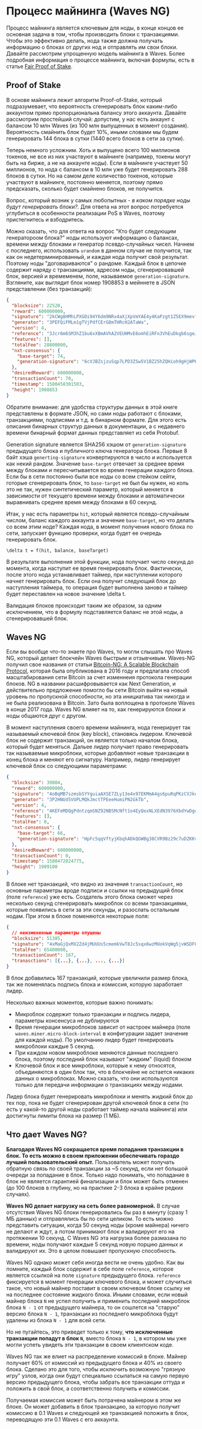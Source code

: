 # Процесс майнинга (Waves NG)

Процесс майнинга является ключевым для ноды, в конце концов ее основная задача в том, чтобы производить блоки с транзакциями. Чтобы это эффективно делать, нода также должна получать информацию о блоках от других нод и отправлять им свои блоки. Давайте рассмотрим упрощенную модель майнинга в Waves. Более подробная информация о процессе майнинга, включая формулы, есть в статье [Fair Proof of Stake](https://forum.wavesplatform.com/uploads/default/original/1X/b9f220c13f73c3a41dff7f4523c6c4a1fc03ebf6.pdf).

## Proof of Stake

В основе майнинга лежит алгоритм Proof-of-Stake, который подразумевает, что вероятность сгенерировать блок каким-либо аккаунтом прямо пропорциональна балансу этого аккаунта. Давайте рассмотрим простейший случай: допустим, у нас есть аккаунт с балансом 10 млн Waves (из 100 млн выпущенных в момент создания). Вероятность смайнить блок будет 10%, иными словами мы будем генерировать 144 блока в сутки (1440 всего блоков в сети за сутки).

Теперь немного усложним. Хоть и выпущено всего 100 миллионов токенов, не все из них участвуют в майнинге (например, токены могут быть на бирже, а не на аккаунте ноды). Если в майнинге участвует 50 миллионов, то нода с балансом в 10 млн уже будет генерировать 288 блоков в сутки. Но на самом деле количество токенов, которые участвуют в майнинге, постоянно меняется, поэтому прямо предсказать, сколько будет смайнено блоков, не получится.

Вопрос, который возник у самых любопытных - *в каком порядке ноды будут генерировать блоки?*. Для ответа на этот вопрос потребуется углубиться в особенности реализации PoS в Waves, поэтому пристегнитесь и взбодритесь.

Можно сказать, что для ответа на вопрос "Кто будет следующим генератороом блока?" ноды используют информацию о балансах, времени между блоками и генератор псевдо-случайных чисел. Начнем с последнего, использовать `urandom` в данном случае не получится, так как он недетерминированный, и каждая нода получит свой результат. Поэтому ноды "договариваются" о рандоме. Каждый блок в цепочке содержит наряду с транзакциями, адресом ноды, сгенерировавшей блок, версией и времеменем, поле, называемое `generation-signature`. Взгляните, как выглядит блок номер 1908853 в мейннете в JSON представлении (без транзакций):

```json
{
  "blocksize": 22520,
  "reward": 600000000,
  "signature": "2kCWg8HMhLPXGDi94Y6dm9NRx4aXjXpVmYAE4y4KaPzgt1Z5EX9mevfWoiBLLr1cc1TZhTSqpozUJJZ3BpA5j3oc",
  "generator": "3PEFQiFMLm1gTVjPdfCErG8mTHRcH2ATaWa",
  "version": 4,
  "reference": "3Jcr6m6SM3hZ1bu6xXBmAVhA2VEUHMvE6omhEiRFn3VhEuDkgb6sgeJUC1VNRB3vTSwPb5qh576a8DwGt3Ts72Tx",
  "features": [],
  "totalFee": 28800000,
  "nxt-consensus": {
    "base-target": 74,
    "generation-signature": "6cVJBZsjzuSqp7LPD3ZSw5V1BZ25hZQHioh9gHjWPKNq"
  },
  "desiredReward": 600000000,
  "transactionCount": 70,
  "timestamp": 1580458301503,
  "height": 1908853
}
```

Обратите внимание: для удобства структуры данных в этой книге представлены в формате JSON, но сами ноды работают с блоками, транзакциями, подписями и т.д. в бинарном формате. Для этого есть описания бинарных структур данных в документации, а с недавнего времени бинарный формат данных представляет из себя Protobuf.

Generation signature является SHA256 хэшом от `generation-signature` предыдущего блока и публичного ключа генератора блока. Первые 8 байт хэша `generting-signature` конвертируются в число и используется как некий рандом. Значение `base-target` отвечает за среднее время между блоками и пересчитывается во время генерации каждого блока. Если бы в сети постоянно были все ноды со всем стейком сейти, готорые сгенерировать блок, то `base-target` не был бы нужен, но коль это не так, нужен синтетический параметр, который меняется в зависимости от текущего времени между блоками и автоматически выравнивать среднее время между блоками в 60 секунд.

Итак, у нас есть параметры `hit`, который является псевдо-случайным числом, баланс каждого аккаунта и значение `base-target`, но что делать со всем этим ноде? Каждая нода, в момент получения нового блока по сети, запускает функцию проверки, когда будет ее очередь генерировать блок.

    \delta t = f(hit, balance, baseTarget)

 В результате выполнения этой функции, нода получает число секунд до момента, когда наступит ее время генерировать блок. Фактически, после этого нода устанавливает таймер, при наступлении которого начнет генерировать блок. Если она получит следующий блок до наступления таймера, то операция будет выполнена заново и таймер будет переставлен на новое значение \delta t.

 Валидация блоков происходит таким же образом, за одним исключением, что в формулу подставляется баланс не этой ноды, а сгенерировавшей блок.

## Waves NG

Если вы вообще что-то знаете про Waves, то могли слышать про Waves NG, который делает блокчейн Waves быстрым и отзывчивым. Waves-NG получил свое названия от статьи [Bitcoin-NG: A Scalable Blockchain Protocol](https://www.usenix.org/system/files/conference/nsdi16/nsdi16-paper-eyal.pdf), которая была опубликована в 2016 году и предлагала способ масштабирования сети Bitcoin за счет изменнеия протокола генерации блоков. NG в названии расшифровывается как Next Generation, и действительно предложение помогло бы сети Bitcoin выйти на новый уровень по пропускной способности, но эта инициатива так никогда и не была реализована в Bitcoin. Зато была воплощена в протоколе Waves в конце 2017 года. Waves NG влияет на то, как генерируются блоки и ноды общаются друг с другом.

В момент наступления своего времени майнинга, нода генерирует так называемый ключевой блок (key block), становясь лидером. Ключевой блок не содержит транзакций, он является только началом блока, который будет меняться. Дальее лидер получает право генерировать так называемые микроблоки, которые добавляют новые транзакции в конец блока и меняют его сигнатуру. Например, лидер генерирует ключевой блок со следующими параметрами:

```json
{
  "blocksize": 39804,
  "reward": 600000000,
  "signature": "4oBqMB7szmsbSYYguiaAXSE7ZLy13e4x97EKMmA4gs6puRqPKzCVJkuC6Py9eTpiovhcLAYuUSsnEYAi4i73tvoA",
  "generator": "3P2HNUd5VUPLMQkJmctTPEeeHumiPN2GkTb",
  "version": 4,
  "reference": "4KEFeMDQgPdntzqmSNZ92NBSMcNft1o4EyQexNLXEdN3976XbdYwDgqaucd9gu2PJWt9tpt1wuvRcTMiiDtkZaX7",
  "features": [],
  "totalFee": 0,
  "nxt-consensus": {
    "base-target": 66,
    "generation-signature": "HpFc5qqVftyjKbqhADkQGWBg38CVR9Bz29c7uDZKKvYV"
  },
  "desiredReward": 600000000,
  "transactionCount": 0,
  "timestamp": 1580472824775,
  "height": 1909100
}
```

В блоке нет транзакций, что видно из значения `transactionCount`, но основные параметры вроде подписи и ссылки на предыдущий блок (поле `reference`) уже есть. Создатель этого блока сможет через несколько секунд сгенерировать микроблок со всеми транзакциями, которые появились в сети за эти секунды, и разослать остальным нодам. При этом в блоке поменяются некоторые поля:

```json
{
  // неизмененные параметры опущены
  "blocksize": 51385,
  "signature": "4xMaGjQxMX2Zd4jMUUUs5cmemkVwT8Jc5sqx6wzMUokVqWg5jvWSDF6SBF1P7x4UNQjYsgsCs4csa2qtRmG8j3g4",
  "totalFee": 65400000,
  "transactionCount": 167,
  "tranasctions": [{...}, {...}, ..., {...}]
}
```

В блок добавились 167 транзакций, которые увеличили размер блока, так же поменялась подпись блока и комиссия, которую заработает лидер.

Несколько важных моментов, которые важно понимать:

- Микроблок содержит только транзакции и подпись лидера, параметры консенсуса не дублируются
- Время генерации микроблоков зависит от настроек майнера (поле `waves.miner.micro-block-interval` в конфигурации задает значение для каждой ноды). По умолчанию лидер будет генерировать микроблоки каждые 5 секунд.
- При каждом новом микроблоке меняются данные последнего блока, поэтому последний блок называют "жидким" (liquid) блоком
- Ключевой блок и все микроблоки, которые к нему относятся, объединяются в один блок так, что в блокчейне не остается никаких данных о микроблоках. Можно сказать, что они используются только для передачи информации о транзакциях между нодами.

Лидер блока будет генерировать микроблоки и менять жидкий блок до тех пор, пока не будет сгенерирован другой ключевой блок в сети (то есть у какой-то другой ноды сработает таймер начала майнинга) или достигнуты лимиты блока на размер (1 МБ).

## Что дает Waves NG? 

**Благодаря Waves NG сокращается время попадания транзакции в блок. То есть можно в своем приложении обеспечивать гораздо лучший пользовательский опыт.** Пользователь может получать обратную связь по своей транзакции за ~5 секунд, если нет большой очереди за попадание в блок. Только надо понимать, что попадание в блок не является гарантией финализации и блок может быть отменен (до 100 блоков в глубину, но на практике 2-3 блока в крайне редких случаях).

**Waves NG делает нагрузку на сеть более равномерной.** В случае отсутствия Waves NG блоки генерировались бы раз в минуту (сразу 1 МБ данных) и отправлялись бы по сети целиком. То есть можно представить ситуации, когда 50 секунд ноды (кроме майнера) ничего не делают и ждут, а потом принимают блок и валидируют его на протяжении 10 секунд. С Waves NG эта нагрузка более размазана по времени, ноды получают каждые 5 секунд новую порцию данных и валидируют их. Это в целом повышает пропускную способность.

Waves NG однако может себя иногда вести не очень удобно. Как вы помните, каждый блок содержит в себе поле `reference`, которое является ссылкой на поле `signature` предыдущего блока. `reference` фиксируется в момент генерации ключевого блока, и может случиться такое, что новый майнер поставит в своем ключевом блоке ссылку не на последнее состояние жидкого блока. Иными словами, если новый майнер блока `N` не успел получить и применить последний микроблок блока `N - 1` от предыдущего майнера, то он сошлется на "старую" версию блока `N - 1`, транзакции из последнего микроблока будут удалены из блока `N - 1` для всей сети.

Но не пугайтесь, это приведет только к тому, **что исключенные транзакции попадут в блок `N`**, вместо блока `N - 1`, в котором мы уже могли успеть увидеть эти транзакции в своем клиентском коде.

Waves NG так же влиет на распределение комиссий в блоке. Майнер получает 60% от комиссий из предыдущего блока и 40% из своего блока. Сделано это для того, чтобы исключить возможную "грязную игру" узлов, когда они будут специально ссылаться на самую первую версию предыдущего блока, чтобы забрать все транзакции оттуда и положить в свой блок, а соответственно получить и комиссии.

Получаемая комиссия может быть потрачена майнером в этом же блоке. Он может добавить в блок транзакцию, за которую получит комиссию в 0.1 Waves и следующей же транзакцией положить в блок, переводящую эти 0.1 Waves с его аккаунта.
